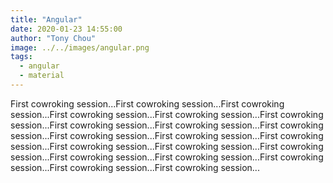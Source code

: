```yaml
---
title: "Angular"
date: 2020-01-23 14:55:00
author: "Tony Chou"
image: ../../images/angular.png
tags:
  - angular
  - material
---
```


First cowroking session...First cowroking session...First cowroking session...First cowroking session...First cowroking session...First cowroking session...First cowroking session...First cowroking session...First cowroking session...First cowroking session...First cowroking session...First cowroking session...First cowroking session...First cowroking session...First cowroking session...First cowroking session...First cowroking session...First cowroking session...First cowroking session...First cowroking session...
